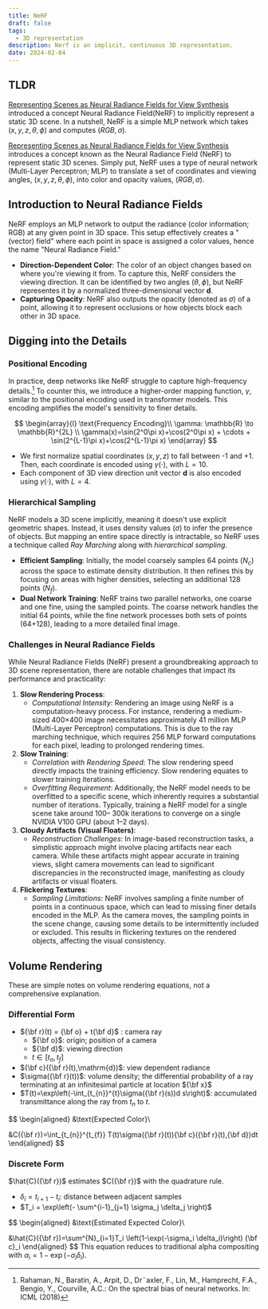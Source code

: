 ```yaml
---
title: NeRF
draft: false
tags:
  - 3D_representation
description: Nerf is an implicit, continuous 3D representation.
date: 2024-02-04
---
```

## TLDR

[Representing Scenes as Neural Radiance Fields for View Synthesis](https://www.matthewtancik.com/nerf) introduced a concept Neural Radiance Field(NeRF) to implicitly represent a static 3D scene. In a nutshell, NeRF is a simple MLP network which takes $(x,y,z,\theta,\phi)$ and computes $(RGB, \sigma)$.

[Representing Scenes as Neural Radiance Fields for View Synthesis](https://www.matthewtancik.com/nerf) introduces a concept known as the Neural Radiance Field (NeRF) to represent static 3D scenes. Simply put, NeRF uses a type of neural network (Multi-Layer Perceptron; MLP) to translate a set of coordinates and viewing angles, $(x,y,z,\theta,\phi)$, into color and opacity values, $(RGB, \sigma)$.

## Introduction to Neural Radiance Fields

NeRF employs an MLP network to output the radiance (color information; RGB) at any given point in 3D space. This setup effectively creates a "(vector) field" where each point in space is assigned a color values, hence the name "Neural Radiance Field."

- **Direction-Dependent Color**: The color of an object changes based on where you're viewing it from. To capture this, NeRF considers the viewing direction. It can be identified by two angles $(\theta, \phi)$, but NeRF representes it by a normalized three-dimensional vector $\mathbf{d}$.
- **Capturing Opacity**: NeRF also outputs the opacity (denoted as $\sigma$) of a point, allowing it to represent occlusions or how objects block each other in 3D space.

## Digging into the Details

### Positional Encoding

In practice, deep networks like NeRF struggle to capture high-frequency details.[^1] To counter this, we introduce a higher-order mapping function, $\gamma$, similar to the positional encoding used in transformer models. This encoding amplifies the model's sensitivity to finer details.

$$
\begin{array}{l}
\text{Frequency Encoding}\\
\gamma: \mathbb{R} \to \mathbb{R}^{2L} \\
\gamma(x)=\sin(2^0\pi x)+\cos(2^0\pi x) + \cdots + \sin(2^{L-1}\pi x)+\cos(2^{L-1}\pi x)
\end{array}
$$
- We first normalize spatial coordinates $(x,y,z)$ to fall between -1 and +1. Then, each coordinate is encoded using $\gamma(\cdot)$, with $L=10$.
- Each component of 3D view direction unit vector $\mathbf{d}$ is also encoded using $\gamma(\cdot)$, with $L=4$.

### Hierarchical Sampling

NeRF models a 3D scene implicitly, meaning it doesn't use explicit geometric shapes. Instead, it uses density values ($\sigma$) to infer the presence of objects. But mapping an entire space directly is intractable, so NeRF uses a technique called _Ray Marching_ along with _hierarchical sampling_.

- **Efficient Sampling**: Initially, the model coarsely samples 64 points ($N_c$) across the space to estimate density distribution. It then refines this by focusing on areas with higher densities, selecting an additional 128 points ($N_f$).
- **Dual Network Training**: NeRF trains two parallel networks, one coarse and one fine, using the sampled points. The coarse network handles the initial 64 points, while the fine network processes both sets of points (64+128), leading to a more detailed final image.

### Challenges in Neural Radiance Fields

While Neural Radiance Fields (NeRF) present a groundbreaking approach to 3D scene representation, there are notable challenges that impact its performance and practicality:

1. **Slow Rendering Process**:
    - *Computational Intensity*: Rendering an image using NeRF is a computation-heavy process. For instance, rendering a medium-sized 400×400 image necessitates approximately 41 million MLP (Multi-Layer Perceptron) computations. This is due to the ray marching technique, which requires 256 MLP forward computations for each pixel, leading to prolonged rendering times.
2. **Slow Training**:
    - *Correlation with Rendering Speed*: The slow rendering speed directly impacts the training efficiency. Slow rendering equates to slower training iterations.
    - _Overfitting Requirement_: Additionally, the NeRF model needs to be overfitted to a specific scene, which inherently requires a substantial number of iterations. Typically, training a NeRF model for a single scene take around 100– 300k iterations to converge on a single NVIDIA V100 GPU (about 1–2 days).
3. **Cloudy Artifacts (Visual Floaters)**:
    - _Reconstruction Challenges_: In image-based reconstruction tasks, a simplistic approach might involve placing artifacts near each camera. While these artifacts might appear accurate in training views, slight camera movements can lead to significant discrepancies in the reconstructed image, manifesting as cloudy artifacts or visual floaters.
4. **Flickering Textures**:
    - _Sampling Limitations_: NeRF involves sampling a finite number of points in a continuous space, which can lead to missing finer details encoded in the MLP. As the camera moves, the sampling points in the scene change, causing some details to be intermittently included or excluded. This results in flickering textures on the rendered objects, affecting the visual consistency.

## Volume Rendering

These are simple notes on volume rendering equations, not a comprehensive explanation.

### Differential Form

- ${\bf r}(t) = {\bf o} + t{\bf d}$ : camera ray
	- ${\bf o}$: origin; position of a camera
	- ${\bf d}$: viewing direction
	- $t \in [t_n, t_f]$
- ${\bf c}({\bf r}(t),\mathrm{d})$: view dependent radiance
- $\sigma({\bf r}(t))$: volume density; the differential probability of a ray terminating at an infinitesimal particle at location ${\bf x}$
- $T(t)=\exp\left(-\int_{t_{n}}^{t}\sigma({\bf r}(s))d s\right)$: accumulated transmittance along the ray from $t_n$ to $t$.

$$
\begin{aligned}
&\text{Expected Color}\\

&C({\bf r})=\int_{t_{n}}^{t_{f}} T(t)\sigma({\bf r}(t)){\bf c}({\bf r}(t),{\bf d})dt
\end{aligned}
$$

### Discrete Form

$\hat{C}({\bf r})$ estimates $C({\bf r})$ with the quadrature rule.

- $\delta_i = t_{i+1} - t_i$: distance between adjacent samples
- $T_i = \exp\left(- \sum^{i-1}_{j=1} \sigma_j \delta_j \right)$

$$
\begin{aligned}
&\text{Estimated Expected Color}\\

&\hat{C}({\bf r})=\sum^{N}_{i=1}T_i \left(1-\exp(-\sigma_i \delta_i)\right) {\bf c}_i
\end{aligned}
$$
This equation reduces to traditional alpha compositing with $\alpha_i = 1-\exp(-\sigma_i \delta_i)$.

[^1]: Rahaman, N., Baratin, A., Arpit, D., Dr¨axler, F., Lin, M., Hamprecht, F.A., Bengio, Y., Courville, A.C.: On the spectral bias of neural networks. In: ICML (2018)